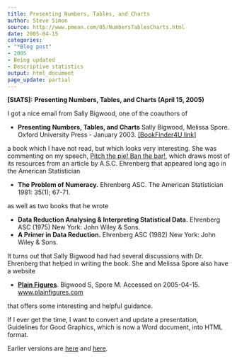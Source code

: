 ```yaml
---
title: Presenting Numbers, Tables, and Charts
author: Steve Simon
source: http://www.pmean.com/05/NumbersTablesCharts.html
date: 2005-04-15
categories:
- "*Blog post"
- 2005
- Being updated
- Descriptive statistics
output: html_document
page_update: partial
---
```

**[StATS]:** **Presenting Numbers, Tables, and
Charts (April 15, 2005)**

I got a nice email from Sally Bigwood, one of the coauthors of

- **Presenting Numbers, Tables, and Charts** Sally Bigwood, Melissa
Spore. Oxford University Press - January 2003. [\[BookFinder4U
link\]](http://www.bookfinder4u.com/detail/0198607229.html)

a book which I have not read, but which looks very interesting. She was
commenting on my speech, [Pitch the pie! Ban the
bar!](../model/barpie.asp), which draws most of its resources from an
article by A.S.C. Ehrenberg that appeared long ago in the American
Statistician

- **The Problem of Numeracy.** Ehrenberg ASC. The American
Statistician 1981: 35(1); 67-71.

as well as two books that he wrote

- **Data Reduction Analysing & Interpreting Statistical Data.**
Ehrenberg ASC (1975) New York: John Wiley & Sons.
- **A Primer in Data Reduction.** Ehrenberg ASC (1982) New York: John
Wiley & Sons.

It turns out that Sally Bigwood had had several discussions with Dr.
Ehrenberg that helped in writing the book. She and Melissa Spore also
have a website

- **[Plain Figures](http://www.plainfigures.com%20)**. Bigwood S,
Spore M. Accessed on 2005-04-15. www.plainfigures.com

that offers some interesting and helpful guidance.

If I ever get the time, I want to convert and update a presentation,
Guidelines for Good Graphics, which is now a Word document, into HTML
format.

Earlier versions are [here][sim1] and [here][sim2].

[sim1]: http://www.pmean.com/05/NumbersTablesCharts.html
[sim2]: http://new.pmean.com/numbers-tables-charts/
